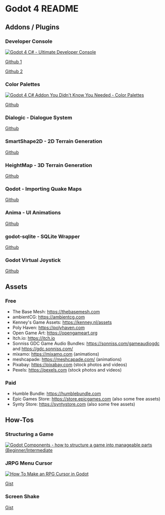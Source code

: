 # Godot 4 README

## Addons / Plugins

### Developer Console

[![Godot 4 C# - Ultimate Developer Console](https://img.youtube.com/vi/HIMsfsbPoUc/0.jpg)](https://www.youtube.com/watch?v=HIMsfsbPoUc)

[Github 1](https://github.com/hamsterbyte/Godot-.NET-4x-Developer-Console)

[Github 2](https://github.com/hamsterbyte/Developer-Console-for-AssetLib)

### Color Palettes

[![Godot 4 C# Addon You Didn't Know You Needed - Color Palettes](https://img.youtube.com/vi/5QqojvU2DZw/0.jpg)](https://www.youtube.com/watch?v=5QqojvU2DZw)

[Github](https://github.com/hamsterbyte/Godot-4x.NET-Color-Palettes)

### Dialogic - Dialogue System

[Github](https://github.com/dialogic-godot/dialogic)

### SmartShape2D - 2D Terrain Generation

[Github](https://github.com/SirRamEsq/SmartShape2D)

### HeightMap - 3D Terrain Generation

[Github](https://github.com/Zylann/godot_heightmap_plugin)

### Qodot - Importing Quake Maps

[Github](https://github.com/QodotPlugin/qodot-plugin)

### Anima - UI Animations

[Github](https://github.com/ceceppa/anima)

### godot-sqlite - SQLite Wrapper

[Github](https://github.com/2shady4u/godot-sqlite)

### Godot Virtual Joystick

[Github](https://github.com/MarcoFazioRandom/Virtual-Joystick-Godot)

## Assets

### Free

- The Base Mesh: https://thebasemesh.com
- ambientCG: https://ambientcg.com
- Kenney's Game Assets: https://kenney.nl/assets
- Poly Haven: https://polyhaven.com
- Open Game Art: https://opengameart.org
- Itch.io: https://itch.io
- Sonniss GDC Game Audio Bundles: https://sonniss.com/gameaudiogdc and https://gdc.sonniss.com/
- mixamo: https://mixamo.com (animations)
- meshcapade: https://meshcapade.com/ (animations)
- Pixabay: https://pixabay.com (stock photos and videos)
- Pexels: https://pexels.com (stock photos and videos)

### Paid

- Humble Bundle: https://humblebundle.com
- Epic Games Store: https://store.epicgames.com (also some free assets)
- Synty Store: https://syntystore.com (also some free assets)

## How-Tos

### Structuring a Game

[![Godot Components - how to structure a game into manageable parts (Beginner/Intermediate](https://img.youtube.com/vi/W8gYHTjDCic/0.jpg)](https://www.youtube.com/watch?v=W8gYHTjDCic)

### JRPG Menu Cursor

[![How To Make an RPG Cursor in Godot](https://img.youtube.com/vi/AkhPfCF_2Vg/0.jpg)](https://www.youtube.com/watch?v=AkhPfCF_2Vg)

[Gist](https://gist.github.com/sjvnnings/6b54a962f4c72758b182c49f655ed4e8)

### Screen Shake

[Gist](https://gist.github.com/sjvnnings/81bc572e4614832a442ee9a81e8ae24f)
